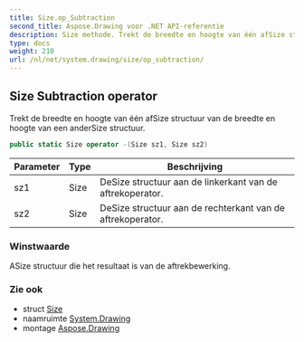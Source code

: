 ```yaml
---
title: Size.op_Subtraction
second_title: Aspose.Drawing voor .NET API-referentie
description: Size methode. Trekt de breedte en hoogte van één afSize structuur van de breedte en hoogte van een anderSize structuur.
type: docs
weight: 210
url: /nl/net/system.drawing/size/op_subtraction/
---
```

## Size Subtraction operator

Trekt de breedte en hoogte van één afSize structuur van de breedte en hoogte van een anderSize structuur.

```csharp
public static Size operator -(Size sz1, Size sz2)
```

| Parameter | Type | Beschrijving |
| --- | --- | --- |
| sz1 | Size | DeSize structuur aan de linkerkant van de aftrekoperator. |
| sz2 | Size | DeSize structuur aan de rechterkant van de aftrekoperator. |

### Winstwaarde

ASize structuur die het resultaat is van de aftrekbewerking.

### Zie ook

* struct [Size](../)
* naamruimte [System.Drawing](../../size/)
* montage [Aspose.Drawing](../../../)


